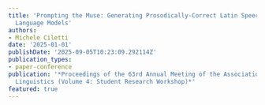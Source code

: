 ```yaml
---
title: 'Prompting the Muse: Generating Prosodically-Correct Latin Speech with Large
  Language Models'
authors:
- Michele Ciletti
date: '2025-01-01'
publishDate: '2025-09-05T10:23:09.292114Z'
publication_types:
- paper-conference
publication: '*Proceedings of the 63rd Annual Meeting of the Association for Computational
  Linguistics (Volume 4: Student Research Workshop)*'
featured: true
---
```

